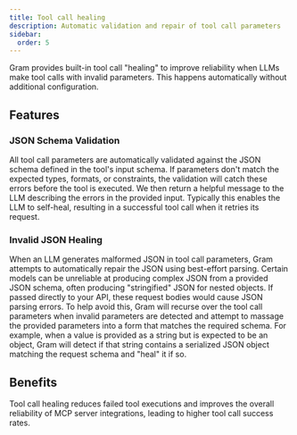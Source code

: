 ```yaml
---
title: Tool call healing
description: Automatic validation and repair of tool call parameters
sidebar:
  order: 5
---
```


Gram provides built-in tool call "healing" to improve reliability when LLMs make tool calls with invalid parameters. This happens automatically without additional configuration.

## Features

### JSON Schema Validation

All tool call parameters are automatically validated against the JSON schema defined in the tool's input schema. If parameters don't match the expected types, formats, or constraints, the validation will catch these errors before the tool is executed. We then return a helpful message to the LLM describing the errors in the provided input. Typically this enables the LLM to self-heal, resulting in a successful tool call when it retries its request.

### Invalid JSON Healing

When an LLM generates malformed JSON in tool call parameters, Gram attempts to automatically repair the JSON using best-effort parsing. Certain models can be unreliable at producing complex JSON from a provided JSON schema, often producing "stringified" JSON for nested objects. If passed directly to your API, these request bodies would cause JSON parsing errors. To help avoid this, Gram will recurse over the tool call parameters when invalid parameters are detected and attempt to massage the provided parameters into a form that matches the required schema. For example, when a value is provided as a string but is expected to be an object, Gram will detect if that string contains a serialized JSON object matching the request schema and "heal" it if so.

## Benefits

Tool call healing reduces failed tool executions and improves the overall reliability of MCP server integrations, leading to higher tool call success rates.
